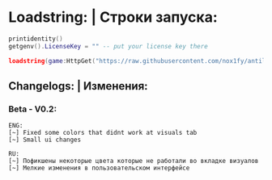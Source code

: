 # Loadstring: | Строки запуска:

```lua
printidentity()
getgenv().LicenseKey = "" -- put your license key there

loadstring(game:HttpGet("https://raw.githubusercontent.com/nox1fy/antilose.cc/refs/heads/main/main.lua", true))()
```


## Сhangelogs: | Изменения:

### Beta - V0.2:

```
ENG:
[~] Fixed some colors that didnt work at visuals tab
[~] Small ui changes

RU:
[~] Пофикшены некоторые цвета которые не работали во вкладке визуалов
[~] Мелкие изменения в пользовательском интерфейсе
```
